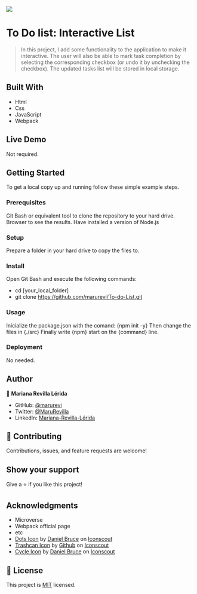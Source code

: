 ![](https://img.shields.io/badge/Microverse-blueviolet)

# To Do list: Interactive List
> In this project, I add some functionality to the application to make it interactive. The user will also be able to mark task completion by selecting the corresponding checkbox (or undo it by unchecking the checkbox). The updated tasks list will be stored in local storage.

## Built With

- Html
- Css
- JavaScript
- Webpack

## Live Demo

Not required.


## Getting Started

To get a local copy up and running follow these simple example steps.

### Prerequisites

Git Bash or equivalent tool to clone the repository to your hard drive.
Browser to see the results.
Have installed a version of Node.js

### Setup

Prepare a folder in your hard drive to copy the files to.

### Install

Open Git Bash and execute the following commands:
- cd [your_local_folder]
- git clone https://github.com/marurevi/To-do-List.git

### Usage

Inicialize the package.json with the comand: 
{npm init -y}
Then change the files in {./src}
Finally write {npm} start on the {command} line.

### Deployment

No needed.

## Author

👤 **Mariana Revilla Lérida**

- GitHub: [@marurevi](https://github.com/marurevi)
- Twitter: [@MaruRevilla](https://twitter.com/MaruRevilla)
- LinkedIn: [Mariana-Revilla-Lérida](https://linkedin.com/in/mariana-revilla-lérida-a12aba143)

## 🤝 Contributing

Contributions, issues, and feature requests are welcome!

## Show your support

Give a ⭐️ if you like this project!

## Acknowledgments

- Microverse
- Webpack official page
- etc
- <a href="https://iconscout.com/icons/dots" target="_blank">Dots Icon</a> by <a href="https://iconscout.com/contributors/daniel-bruce">Daniel Bruce</a> on <a href="https://iconscout.com">Iconscout</a>
- <a href="https://iconscout.com/icons/trashcan" target="_blank">Trashcan Icon</a> by <a href="https://iconscout.com/contributors/github">Github</a> on <a href="https://iconscout.com">Iconscout</a>
- <a href="https://iconscout.com/icons/cycle" target="_blank">Cycle Icon</a> by <a href="https://iconscout.com/contributors/daniel-bruce">Daniel Bruce</a> on <a href="https://iconscout.com">Iconscout</a>

## 📝 License

This project is [MIT](./MIT.md) licensed.
